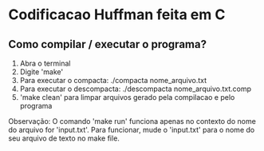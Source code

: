 # Codificacao Huffman feita em C

## Como compilar / executar o programa?
1. Abra o terminal
2. Digite 'make'
3. Para executar o compacta: ./compacta nome_arquivo.txt
4. Para executar o descompacta: ./descompacta nome_arquivo.txt.comp
5. 'make clean' para limpar arquivos gerado pela compilacao e pelo programa

Observação: O comando 'make run' funciona apenas no contexto do nome do arquivo for 'input.txt'. 
Para funcionar, mude o 'input.txt' para o nome do seu arquivo de texto no make file.
